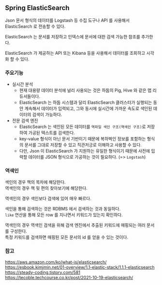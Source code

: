 ## Spring ElasticSearch

Json 문서 형식의 데이터를 Logstash 등 수집 도구나 API 를 사용해서 ElasticSearch 로 전송할 수 있다.<br/>

ElasticSearch 는 문서를 저장하고 인덱스에 문서에 대한 검색 가능한 참조를 추가한다.<br/>

ElasticSearch 가 제공하는 API 또는 Kibana 등을 사용해서 데이터를 조회하고 시각화 할 수 있다.<br/>

### 주요기능 
- 실시간 분석
  - 현재 대용량 데이터 분석에 널리 사용되는 것은 하둡의 Pig, Hive 와 같은 맵 리듀서들이다.
  - ElasticSearch 는 하둡 시스템과 달리 ElasticSearch 클러스터가 실행되는 동안 계속해서 데이터가 입력되고, 그와 동시에 실시간에 가까운 속도로 색인된 데이터의 검색이 가능하다.
- 전문 검색 엔진
  - ElasticSearch 는 색인된 모든 데이터를 `역파일 색인 구조(역색인 구조)`로 저장하여 가공된 텍스트를 검색한다.
  - key-value 형식이 아닌 문서 기반이기 때문에 복하벅인 정보를 포함하는 형식의 문서를 그대로 저장할 수 있고 직관저긍로 이해하고 사용할 수 있다.
  - 다만, Json 이 ElasticSearch 가 지원하는 유일한 형식이기 때문에 사전에 입력할 데이터를 JSON 형식으로 가공하는 것이 필요하다. (=> `Logstash`)  

### 역색인
색인의 경우 책의 목차에 해당한다.<br/>
역색인의 경우 책 뒷 편의 찾아보기에 해당한다.<br/>

역색인의 경우 색인보다 검색에 있어 매우 빠르다.<br/>

색인을 통해 검색하는 것은 RDBMS 에서 검색하는 것과 동일하다.<br/>
`like` 연산을 통해 모든 row 를 지나면서 키워드가 있는지 확인하다.<br/>

역색인의 경우 역색인 검색을 위해 검색 엔진에서 추출된 키워드에 매핑되는 여러 문서를 구성한다. <br/>
특정 키워드를 검색하면 매핑된 모든 문서의 id 를 얻을 수 있는 것이다.



### 참고
https://aws.amazon.com/ko/what-is/elasticsearch/
https://esbook.kimjmin.net/01-overview/1.1-elastic-stack/1.1.1-elasticsearch
https://steady-coding.tistory.com/581
https://tecoble.techcourse.co.kr/post/2021-10-19-elasticsearch/